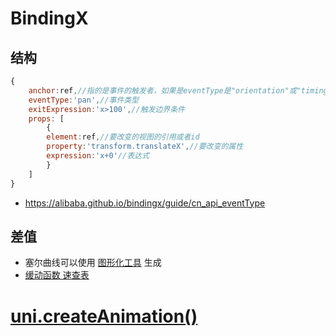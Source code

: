 # BindingX

## 结构

```js
{
    anchor:ref,//指的是事件的触发者，如果是eventType是"orientation"或"timing",则不用填
    eventType:'pan',//事件类型
    exitExpression:'x>100',//触发边界条件
    props: [
        {
        element:ref,//要改变的视图的引用或者id
        property:'transform.translateX',//要改变的属性
        expression:'x+0'//表达式
        }
    ]
}
```

- https://alibaba.github.io/bindingx/guide/cn_api_eventType

## 差值

- 塞尔曲线可以使用 [图形化工具](http://cubic-bezier.com/) 生成
- [缓动函数 速查表](https://easings.net/cn)

# [uni.createAnimation()](https://uniapp.dcloud.io/api/ui/animation?id=createanimation)

